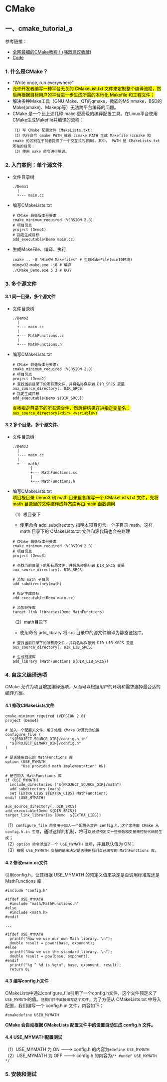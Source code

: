 # CMake
## 一、cmake_tutorial_a
参考链接：
- [全网最细的CMake教程！(强烈建议收藏)](https://zhuanlan.zhihu.com/p/534439206)  
- [Code](https://github.com/wzpan/cmake-demo)

### 1. 什么是CMake？
- "Write once, run everywhere"
- <mark>允许开发者编写一种平台无关的 CMakeList.txt 文件来定制整个编译流程，然后再根据目标用户的平台进一步生成所需的本地化 Makefile 和工程文件；</mark>
- 解决多种Make工具（GNU Make、QT的qmake，微软的MS nmake，BSD的Make(pmake)、Makepp等）无法跨平台编译的问题。
- CMake 是一个比上述几种 make 更高级的编译配置工具。在Linux平台使用CMake生成Makefile并编译的流程：
   ```
   （1）写 CMake 配置文件 CMakeLists.txt；
   （2）执行命令 cmake PATH 或者 ccmake PATH 生成 Makefile（ccmake 和 cmake 的区别在于前者提供了一个交互式的界面）。其中， PATH 是 CMakeLists.txt 所在的目录；
   （3）使用 make 命令进行编译。
   ```

### 2. 入门案例：单个源文件
- 文件目录树  
  ```
  ./Demo1
    |
    +--- main.cc
  ```
- 编写CMakeLists.txt
  ```
  # CMake 最低版本号要求
  cmake_minimum_required (VERSION 2.8)
  # 项目信息
  project (Demo1)
  # 指定生成目标
  add_executable(Demo main.cc)
  ```
- 生成MakeFile、编译、执行
    ```
    cmake .. -G "MinGW Makefiles" # 生成MakeFile(win10环境)
    mingw32-make.exe -j8 # 编译
    ./CMake_Demo.exe 5 3 # 执行
    ```

### 3. 多个源文件
#### 3.1 同一目录，多个源文件
- 文件目录树
  ```
  ./Demo2
    |
    +--- main.cc
    |
    +--- MathFunctions.cc
    |
    +--- MathFunctions.h
  ```
- 编写CMakeLists.txt
  ```
  # CMake 最低版本号要求\
  cmake_minimum_required (VERSION 2.8)
  # 项目信息
  project (Demo2)
  # 查找当前目录下的所有源文件，并将名称保存到 DIR_SRCS 变量
  aux_source_directory(. DIR_SRCS)
  # 指定生成目标
  add_executable(Demo ${DIR_SRCS})
  ```
  <mark>查找指定目录下的所有源文件，然后将结果存进指定变量名：`aux_source_directory(<dir> <variable>)`</mark>
#### 3.2 多个目录，多个源文件、
- 文件目录树
  ```
  ./Demo3
    |
    +--- main.cc
    |
    +--- math/
          |
          +--- MathFunctions.cc
          |
          +--- MathFunctions.h
  ```
- 编写CMakeLists.txt  
  <mark>项目根目录 Demo3 和 math 目录里各编写一个 CMakeLists.txt 文件，先将 math 目录里的文件编译成静态库再由 main 函数调用</mark>  


  （1）根目录下
    - 使用命令 add_subdirectory 指明本项目包含一个子目录 math，这样 math 目录下的 CMakeLists.txt 文件和源代码也会被处理
  ```
  # CMake 最低版本号要求
  cmake_minimum_required (VERSION 2.8)
  # 项目信息
  project (Demo3)

  # 查找当前目录下的所有源文件，并将名称保存到 DIR_SRCS 变量
  aux_source_directory(. DIR_SRCS)

  # 添加 math 子目录
  add_subdirectory(math)

  # 指定生成目标 
  add_executable(Demo main.cc)

  # 添加链接库
  target_link_libraries(Demo MathFunctions)
  ```
  （2）math目录下
  - 使用命令 add_library 将 src 目录中的源文件编译为静态链接库。
  ```
  # 查找当前目录下的所有源文件，并将名称保存到 DIR_LIB_SRCS 变量
  aux_source_directory(. DIR_LIB_SRCS)
  
  # 生成链接库
  add_library (MathFunctions ${DIR_LIB_SRCS})
  ```
### 4. 自定义编译选项
CMake 允许为项目增加编译选项，从而可以根据用户的环境和需求选择最合适的编译方案。
#### 4.1 修改CMakeLists文件
  ```
  cmake_minimum_required (VERSION 2.8)
  project (Demo4)

  # 加入一个配置头文件，用于处理 CMake 对源码的设置
  configure_file (
    "${PROJECT_SOURCE_DIR}/config.h.in"
    "${PROJECT_BINARY_DIR}/config.h"
  )

  # 是否使用自己的 MathFunctions 库
  option (USE_MYMATH
         "Use provided math implementation" ON)

  # 是否加入 MathFunctions 库
  if (USE_MYMATH)
    include_directories ("${PROJECT_SOURCE_DIR}/math")
    add_subdirectory (math)  
    set (EXTRA_LIBS ${EXTRA_LIBS} MathFunctions)
  endif (USE_MYMATH)

  aux_source_directory(. DIR_SRCS)
  add_executable(Demo ${DIR_SRCS})
  target_link_libraries (Demo  ${EXTRA_LIBS})
  ```
  （1）`configure_file 命令用于加入一个配置头文件 config.h，这个文件由 CMake 从 config.h.in 生成`，通过这样的机制，将可以`通过预定义一些参数和变量来控制代码的生成`；  
  （2）`option 命令添加了一个 USE_MYMATH 选项`，并且默认值为 ON；  
  （3）`根据 USE_MYMATH 变量的值来决定是否使用我们自己编写的 MathFunctions 库`。
#### 4.2 修改main.cc文件
引用config.h，让其根据 USE_MYMATH 的预定义值来决定是否调用标准库还是 MathFunctions 库
  ```
  #include "config.h"

  #ifdef USE_MYMATH
    #include "math/MathFunctions.h"
  #else
    #include <math.h>
  #endif

  ...

  #ifdef USE_MYMATH
    printf("Now we use our own Math library. \n");
    double result = power(base, exponent);
  #else
    printf("Now we use the standard library. \n");
    double result = pow(base, exponent);
  #endif
    printf("%g ^ %d is %g\n", base, exponent, result);
    return 0;
  ```
#### 4.3 编写config.h文件
  CMakeLists中通过configure_file引用了一个config.h文件，这个文件预定义了`USE_MYMATH`的值。`但我们并不直接编写这个文件`，为了方便从 CMakeLists.txt 中导入配置，我们编写一个 config.h.in 文件，内容如下：
  ```
  #cmakedefine USEU_MYMATH
  ```
  **CMake 会自动根据 CMakeLists 配置文件中的设置自动生成 config.h 文件。**
#### 4.4 USE_MYMATH配置测试
（1）USE_MYMATH 为 ON  ---> config.h 的内容为`#define USE_MYMATH`  
（2）USE_MYMATH 为 OFF ---> config.h 的内容为`/* #undef USE_MYMATH */`

### 5. 安装和测试
